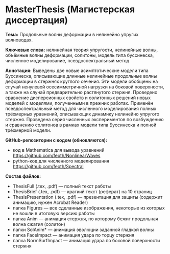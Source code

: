 # MasterThesis (Магистерская диссертация)
**Тема:** Продольные волны деформации в нелинейно упругих волноводах.

**Ключевые слова:** нелинейная теория упругости, нелинейные волны, объёмные волны деформации, солитоны, модель типа буссинеска, численное моделирование, псевдоспектральный метод

**Аннотация:** Выведены две новые асимптотические модели типа Буссинеска, описывающие длинные нелинейные продольные волны деформации в стержнях круглого сечения. Эти модели обобщены на случай ненулевой осесимметричной нагрузки на боковой поверхности, а также на случай предварительно растянутого стержня. Проведено сравнение дисперсионных свойств и солитонных решений новых моделей с моделями, полученными в прежних работах.
Применён псевдоспектральный метод для численного моделирования полных трёхмерных уравнений, описывающих динамику нелинейно упругого стержня. Проведена серия численных экспериментов по возбуждению и сравнению солитонов в рамках модели типа Буссинеска и полной трёхмерной модели.

**GitHub-репозитории с кодом (обновляются):**
- код в Mathematica для вывода уравнений https://github.com/feoth/NonlinearWaves
- python-код для численного моделирования https://github.com/feoth/Spectral

**Состав файлов:**
- ThesisFull (.tex, .pdf) — полный текст работы
- ThesisBrief (.tex, .pdf) — краткий текст (реферат) на 10 страниц
- ThesisPresentation (.tex, .pdf) — презентация для защиты (содержит анимацию, нужен Acrobat Reader)
- папка Figures — все сделанные изображения, некоторые из которых не вошли в итоговую версию работы
- папка Anim — анимация стержня, по которому бежит продольная волна сжатия (солитон)
- папки SolAnim* — анимация эволюции заданной гладкой волны
- папка FaceImpact — анимация удара по торцу стержня
- папка NormSurfImpact — анимация удара по боковой поверхности стержня
